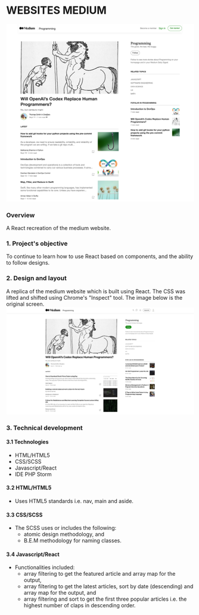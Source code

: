 # WEBSITES MEDIUM

![website medium screen](./src/assets/images/websites-medium.png)

### Overview
A React recreation of the medium website.

### 1. Project's objective
To continue to learn how to use React based on components, and the ability to follow designs.

### 2. Design and layout
A replica of the medium website which is built using React.
The CSS was lifted and shifted using Chrome's "Inspect" tool.
The image below is the original screen.
![medium's original screen](./src/assets/images/medium-topic-programming-2021-09-15-08_26_47.png)

### 3. Technical development

#### 3.1 Technologies
- HTML/HTML5
- CSS/SCSS
- Javascript/React
- IDE PHP Storm

#### 3.2 HTML/HTML5
- Uses HTML5 standards i.e. nav, main and aside.

#### 3.3 CSS/SCSS
- The SCSS uses or includes the following:
    - atomic design methodology, and
    - B.E.M methodology for naming classes.

#### 3.4 Javascript/React
- Functionalities included:
  - array filtering to get the featured article and array map for the output,
  - array filtering to get the latest articles, sort by date (descending) and array map for the output, and
  - array filtering and sort to get the first three popular articles i.e. the highest number of claps in descending order.
